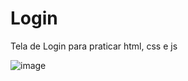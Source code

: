 # Login
Tela de Login para praticar html, css e js

![image](https://user-images.githubusercontent.com/83821360/199986702-72cb60ba-aa70-4af8-b575-d8cb90bf21a2.png)

